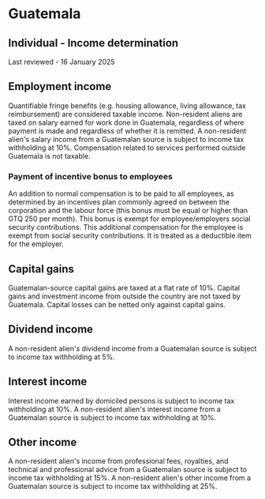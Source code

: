 # Guatemala
## Individual - Income determination
Last reviewed - 16 January 2025
## Employment income
Quantifiable fringe benefits (e.g. housing allowance, living allowance, tax reimbursement) are considered taxable income.
Non-resident aliens are taxed on salary earned for work done in Guatemala, regardless of where payment is made and regardless of whether it is remitted.
A non-resident alien's salary income from a Guatemalan source is subject to income tax withholding at 10%.
Compensation related to services performed outside Guatemala is not taxable.
### Payment of incentive bonus to employees
An addition to normal compensation is to be paid to all employees, as determined by an incentives plan commonly agreed on between the corporation and the labour force (this bonus must be equal or higher than GTQ 250 per month). This bonus is exempt for employee/employers social security contributions.
This additional compensation for the employee is exempt from social security contributions. It is treated as a deductible item for the employer.
## Capital gains
Guatemalan-source capital gains are taxed at a flat rate of 10%. Capital gains and investment income from outside the country are not taxed by Guatemala.
Capital losses can be netted only against capital gains.
## Dividend income
A non-resident alien's dividend income from a Guatemalan source is subject to income tax withholding at 5%.
## Interest income
Interest income earned by domiciled persons is subject to income tax withholding at 10%.
A non-resident alien's interest income from a Guatemalan source is subject to income tax withholding at 10%.
## Other income
A non-resident alien's income from professional fees, royalties, and technical and professional advice from a Guatemalan source is subject to income tax withholding at 15%.
A non-resident alien's other income from a Guatemalan source is subject to income tax withholding at 25%.
